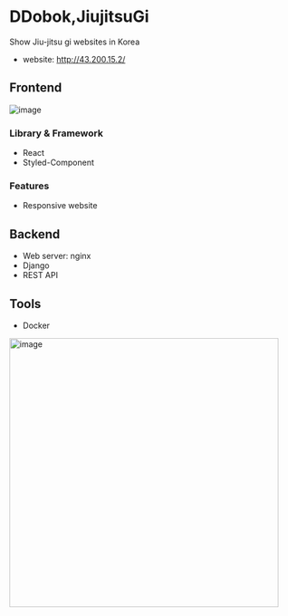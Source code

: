 # DDobok,JiujitsuGi
Show Jiu-jitsu gi websites in Korea
+ website: http://43.200.15.2/


## Frontend

![image](https://user-images.githubusercontent.com/79842380/197388666-b0b23c23-7868-47e1-bfc7-5474de492016.png)

### Library & Framework
- React
- Styled-Component

### Features
- Responsive website


## Backend
- Web server: nginx
- Django
- REST API

## Tools
- Docker
<img width="475" alt="image" src="https://user-images.githubusercontent.com/79842380/197388927-0b42dcde-cde4-45d6-a528-8217db9858ec.png">
